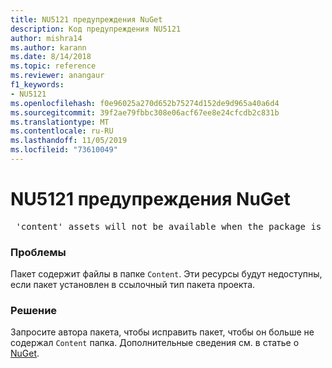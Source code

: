 ```yaml
---
title: NU5121 предупреждения NuGet
description: Код предупреждения NU5121
author: mishra14
ms.author: karann
ms.date: 8/14/2018
ms.topic: reference
ms.reviewer: anangaur
f1_keywords:
- NU5121
ms.openlocfilehash: f0e96025a270d652b75274d152de9d965a40a6d4
ms.sourcegitcommit: 39f2ae79fbbc308e06acf67ee8e24cfcdb2c831b
ms.translationtype: MT
ms.contentlocale: ru-RU
ms.lasthandoff: 11/05/2019
ms.locfileid: "73610049"
---
```

# <a name="nuget-warning-nu5121"></a>NU5121 предупреждения NuGet
<pre> 'content' assets will not be available when the package is installed after the migration.</pre>

### <a name="issue"></a>Проблемы

Пакет содержит файлы в папке `Content`. Эти ресурсы будут недоступны, если пакет установлен в ссылочный тип пакета проекта.


### <a name="solution"></a>Решение

Запросите автора пакета, чтобы исправить пакет, чтобы он больше не содержал `Content` папка. Дополнительные сведения см. в статье о [NuGet](https://docs.microsoft.com/nuget/consume-packages/migrate-packages-config-to-package-reference).


